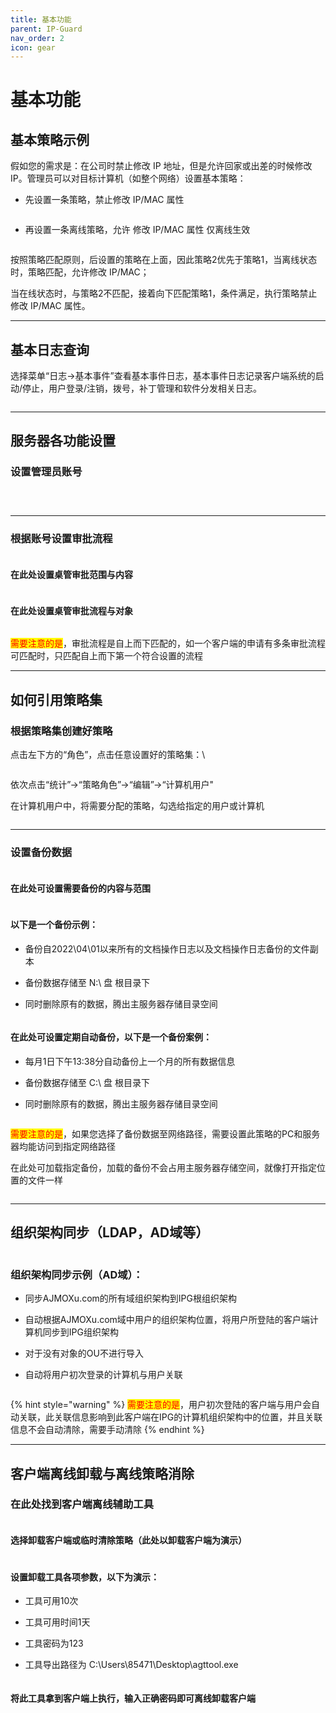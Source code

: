 ```yaml
---
title: 基本功能
parent: IP-Guard
nav_order: 2
icon: gear
---
```


# 基本功能

## 基本策略示例

假如您的需求是：在公司时禁止修改 IP 地址，但是允许回家或出差的时候修改IP。管理员可以对目标计算机（如整个网络）设置基本策略：

* 先设置一条策略，禁止修改 IP/MAC 属性

<figure><img src="https://user-images.githubusercontent.com/123937106/215726448-e1dee8d0-4b86-4398-9693-484cb348266c.png" alt=""><figcaption></figcaption></figure>

* 再设置一条离线策略，允许 修改 IP/MAC 属性 仅离线生效

<figure><img src="https://user-images.githubusercontent.com/123937106/215726504-469a1951-0372-4700-9d90-5c0ed8852832.png" alt=""><figcaption></figcaption></figure>

按照策略匹配原则，后设置的策略在上面，因此策略2优先于策略1，当离线状态时，策略匹配，允许修改 IP/MAC；

当在线状态时，与策略2不匹配，接着向下匹配策略1，条件满足，执行策略禁止修改 IP/MAC 属性。



***

## 基本日志查询

选择菜单“日志->基本事件”查看基本事件日志，基本事件日志记录客户端系统的启动/停止，用户登录/注销，拨号，补丁管理和软件分发相关日志。\
&#x20;

<figure><img src="https://user-images.githubusercontent.com/123937106/215730143-8a880907-7624-44a2-b075-6c83fbc2b538.png" alt=""><figcaption></figcaption></figure>



***

## 服务器各功能设置

### 设置管理员账号 

<figure><img src="https://user-images.githubusercontent.com/123937106/215958079-56274cbb-fc70-46d5-9fba-a43ea91b0820.png" alt=""><figcaption></figcaption></figure>

<figure><img src="https://user-images.githubusercontent.com/123937106/215958386-42af8f4d-6304-4203-8844-5f8854642289.png" alt=""><figcaption></figcaption></figure>

&#x20;&#x20;

<figure><img src="https://user-images.githubusercontent.com/123937106/215958685-2c232369-ff71-453a-9a4c-0e9fe9509b60.png" alt=""><figcaption></figcaption></figure>



***

### 根据账号设置审批流程

<figure><img src="https://user-images.githubusercontent.com/123937106/215958997-8e6b5ee4-eb87-4a1a-91b8-80e363f92e53.png" alt=""><figcaption></figcaption></figure>

#### 在此处设置桌管审批范围与内容 &#x20;

<figure><img src="https://user-images.githubusercontent.com/123937106/215959149-6ba29f3f-4e40-4210-8196-b909fdfc8b1a.png" alt=""><figcaption></figcaption></figure>

#### 在此处设置桌管审批流程与对象 &#x20;

<figure><img src="https://user-images.githubusercontent.com/123937106/215959307-fbf89e3b-80b1-407c-a879-a427503c39aa.png" alt=""><figcaption></figcaption></figure>

<mark style="color:red;">需要注意的是</mark>，审批流程是自上而下匹配的，如一个客户端的申请有多条审批流程可匹配时，只匹配自上而下第一个符合设置的流程





***

## 如何引用策略集

### 根据策略集创建好策略

点击左下方的“角色”，点击任意设置好的策略集：\


<figure><img src="../../.gitbook/assets/image (4) (1) (1) (1).png" alt=""><figcaption></figcaption></figure>

依次点击“统计”->“策略角色”->“编辑”->“计算机用户"

在计算机用户中，将需要分配的策略，勾选给指定的用户或计算机

<figure><img src="../../.gitbook/assets/image (1) (1) (1) (1) (1).png" alt=""><figcaption></figcaption></figure>







***

### 设置备份数据

<figure><img src="https://user-images.githubusercontent.com/123937106/215960035-2e3a0c64-0557-417f-b248-6770c496d201.png" alt=""><figcaption></figcaption></figure>

#### 在此处可设置需要备份的内容与范围 &#x20;

<figure><img src="https://user-images.githubusercontent.com/123937106/215960070-89ef8a29-7ff8-4319-96ce-d174d5a63f31.png" alt=""><figcaption></figcaption></figure>

#### 以下是一个备份示例：

* 备份自2022\04\01以来所有的文档操作日志以及文档操作日志备份的文件副本
* 备份数据存储至 N:\ 盘 根目录下
*   同时删除原有的数据，腾出主服务器存储目录空间\
    &#x20;

    <figure><img src="https://user-images.githubusercontent.com/123937106/215960298-196cb0a7-a1e7-4a5c-8f67-876b69b27a37.png" alt=""><figcaption></figcaption></figure>

#### 在此处可设置定期自动备份，以下是一个备份案例：

* 每月1日下午13:38分自动备份上一个月的所有数据信息
* 备份数据存储至 C:\ 盘 根目录下
*   同时删除原有的数据，腾出主服务器存储目录空间\
    &#x20;

    <figure><img src="https://user-images.githubusercontent.com/123937106/215960988-60503345-1696-436f-8d3d-25b635b9e1e9.png" alt=""><figcaption></figcaption></figure>

<mark style="color:red;">需要注意的是</mark>，如果您选择了备份数据至网络路径，需要设置此策略的PC和服务器均能访问到指定网络路径

在此处可加载指定备份，加载的备份不会占用主服务器存储空间，就像打开指定位置的文件一样&#x20;

<figure><img src="https://user-images.githubusercontent.com/123937106/215961344-70e7ed65-bfb7-4e93-ba74-d7896d6feaa2.png" alt=""><figcaption></figcaption></figure>



***

## 组织架构同步（LDAP，AD域等）

<figure><img src="https://user-images.githubusercontent.com/123937106/215961632-b39ce36f-e001-4449-bd45-252686af50c1.png" alt=""><figcaption></figcaption></figure>

### 组织架构同步示例（AD域）：

* 同步AJMOXu.com的所有域组织架构到IPG根组织架构
* 自动根据AJMOXu.com域中用户的组织架构位置，将用户所登陆的客户端计算机同步到IPG组织架构
* 对于没有对象的OU不进行导入
*   自动将用户初次登录的计算机与用户关联\
    &#x20;

    <figure><img src="https://user-images.githubusercontent.com/123937106/215963016-b07b2806-a18d-4833-a7c5-f05f54d3b7e0.png" alt=""><figcaption></figcaption></figure>

{% hint style="warning" %}
<mark style="color:red;">需要注意的是</mark>，用户初次登陆的客户端与用户会自动关联，此关联信息影响到此客户端在IPG的计算机组织架构中的位置，并且关联信息不会自动清除，需要手动清除
{% endhint %}



***

## 客户端离线卸载与离线策略消除

### 在此处找到客户端离线辅助工具 &#x20;

<figure><img src="https://user-images.githubusercontent.com/123937106/215984895-cf62bc69-a0de-4c98-a158-8da86b8e0c72.png" alt=""><figcaption></figcaption></figure>

#### 选择卸载客户端或临时清除策略（此处以卸载客户端为演示） &#x20;

<figure><img src="https://user-images.githubusercontent.com/123937106/215985053-6ec3b016-9e61-4d5e-9b1f-1d7b85a449f2.png" alt=""><figcaption></figcaption></figure>

#### 设置卸载工具各项参数，以下为演示：

* 工具可用10次
* 工具可用时间1天
* 工具密码为123
*   工具导出路径为 C:\Users\85471\Desktop\agttool.exe\
    &#x20;

    <figure><img src="https://user-images.githubusercontent.com/123937106/215985369-bd9a3baf-43a9-4a34-8e24-a1f0ccafff60.png" alt=""><figcaption></figcaption></figure>

#### 将此工具拿到客户端上执行，输入正确密码即可离线卸载客户端
